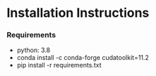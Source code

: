# Installation Instructions

### Requirements
- python: 3.8
- conda install -c conda-forge cudatoolkit=11.2
- pip install -r requirements.txt